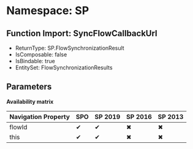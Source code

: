 # Namespace: SP

## Function Import: SyncFlowCallbackUrl

- ReturnType: SP.FlowSynchronizationResult
- IsComposable: false
- IsBindable: true
- EntitySet: FlowSynchronizationResults

## Parameters

**Availability matrix**

Navigation Property | SPO | SP 2019 | SP 2016 | SP 2013
----------|-----|---------|---------|--------
flowId | ✔ | ✔ | ✖ | ✖
this | ✔ | ✔ | ✖ | ✖
